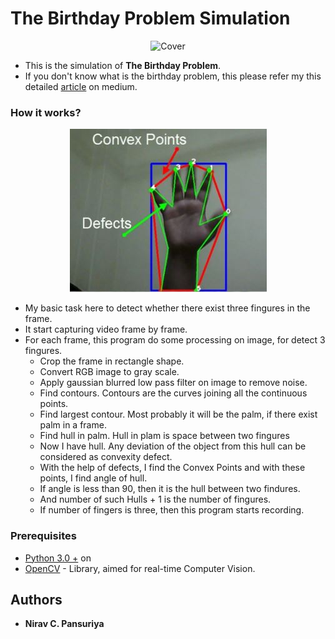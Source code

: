 # The Birthday Problem Simulation

<p align="center">
  <img src="https://github.com/niravpansuriya/the_birthday_problem_simulation/blob/master/birthday_paradox_cover.jpg" title="Cover">
</p>

- This is the simulation of **The Birthday Problem**.
- If you don't know what is the birthday problem, this please refer my this detailed [article](https://medium.com/@pniravc36/the-birthday-problem-cd61258fcb02?source=friends_link&sk=f11355641cbc6b06b70f11cee3026e53) on medium.

### How it works?




<p align="center">
  <img src="https://github.com/niravpansuriya/smart-video--recording-with--gesture-detection/blob/master/defects.JPG" title="Defects">
</p>

- My basic task here to detect whether there exist three fingures in the frame.
- It start capturing video frame by frame.
- For each frame, this program do some processing on image, for detect 3 fingures.
  - Crop the frame in rectangle shape.
  - Convert RGB image to gray scale.
  - Apply gaussian blurred low pass filter on image to remove noise.
  - Find contours. Contours are the curves joining all the continuous points. 
  - Find largest contour. Most probably it will be the palm, if there exist palm in a frame.
  - Find hull in palm. Hull in plam is space between two fingures
  - Now I have hull. Any deviation of the object from this hull can be considered as convexity defect.
  - With the help of defects, I find the Convex Points and with these points, I find angle of hull.
  - If angle is less than 90, then it is the hull between two findures.
  - And number of such Hulls + 1 is the number of fingures.
  - If number of fingers is three, then this program starts recording.



### Prerequisites

- [Python 3.0 +](https://www.python.org/downloads/) on 
- [OpenCV](https://opencv.org/) - Library, aimed for real-time Computer Vision.


## Authors

* **Nirav C. Pansuriya** 
